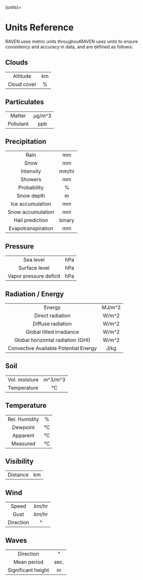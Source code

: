 (units)=
# Units Reference

RAVEN uses metric units throughoutRAVEN uses units to ensure consistency and accuracy in data, and are
defined as follows:

## Clouds
|             |    |
|:-----------:|:--:|
|  Altitude   | km |
| Cloud cover | %  |


## Particulates
|           |        |
|:---------:|:------:|
|  Matter   | μg/m^3 |
| Pollutant |  ppb   |

## Precipitation
|                    |        |
|:------------------:|:------:|
|        Rain        |   mm   |
|        Snow        |   mm   |
|     Intensity      | mm/hr  |
|      Showers       |   mm   |
|    Probability     |   %    |
|     Snow depth     |   m    |
|  Ice accumulation  |   mm   |
| Snow accumulation  |   mm   |
|  Hail prediction   | binary |
| Evapotranspiration |   mm   |

## Pressure
|                        |        |
|:----------------------:|:------:|
|       Sea level        |  hPa   |
|       Surface level    |  hPa   |
| Vapor pressure deficit |  hPa   |

## Radiation / Energy
|                                       |        |
|:-------------------------------------:|:------:|
|                Energy                 | MJ/m^2 |
|           Direct radiation            | W/m^2  |
|           Diffuse radiation           | W/m^2  |
|       Global tilted irradiance        | W/m^2  |
|   Global horizontal radiation (GHI)   | W/m^2  |
| Convective Available Potential Energy |  J/kg  |


## Soil
|               |         |
|:-------------:|:-------:|
| Vol. moisture | m^3/m^3 |
|  Temperature  |   °C    |


## Temperature
|                 |     |
|:--------------:|:---:|
|  Rel. Humidity  |  %  |
|    Dewpoint     | °C  |
|    Apparent     | °C  |
|    Measured     | °C  |


## Visibility
|          |     |
|:--------:|:---:|
| Distance | km  |


## Wind
|           |       |
|:---------:|:-----:|
|   Speed   | km/hr |
|   Gust    | km/hr |
| Direction |   °   |

## Waves
|                    |      |
|:------------------:|:----:|
|     Direction      |  °   |
|    Mean period     | sec. |
| Significant height |  m   |